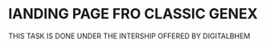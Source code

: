 # lANDING PAGE FRO CLASSIC GENEX 
THIS TASK IS  DONE UNDER THE INTERSHIP OFFERED BY DIGITALBHEM





